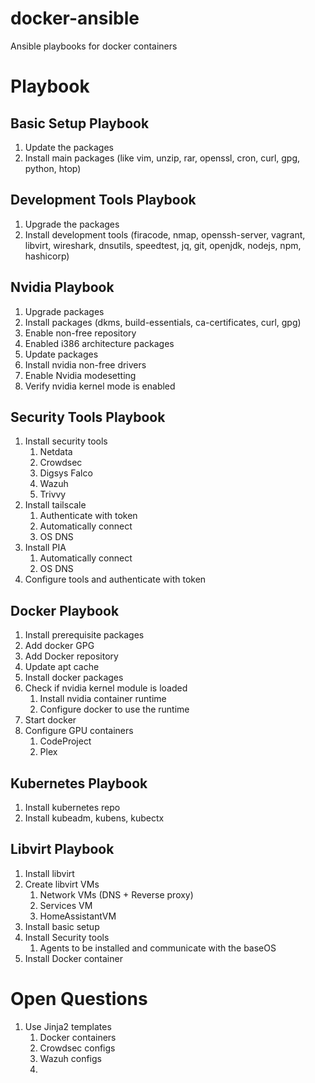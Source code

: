 # docker-ansible
Ansible playbooks for docker containers

# Playbook
## Basic Setup Playbook
1. Update the packages
2. Install main packages (like vim, unzip, rar, openssl, cron, curl, gpg, python, htop)

## Development Tools Playbook
1. Upgrade the packages
2. Install development tools (firacode, nmap, openssh-server, vagrant, libvirt, wireshark, dnsutils, speedtest, jq, git, openjdk, nodejs, npm, hashicorp)

## Nvidia Playbook
1. Upgrade packages
2. Install packages (dkms, build-essentials, ca-certificates, curl, gpg)
3. Enable non-free repository
4. Enabled i386 architecture packages
5. Update packages
6. Install nvidia non-free drivers
7. Enable Nvidia modesetting
8. Verify nvidia kernel mode is enabled

## Security Tools Playbook
1. Install security tools
   1. Netdata
   2. Crowdsec
   3. Digsys Falco
   4. Wazuh
   5. Trivvy
2. Install tailscale
   1. Authenticate with token
   2. Automatically connect
   3. OS DNS
3. Install PIA
   1. Automatically connect
   2. OS DNS
4. Configure tools and authenticate with token

## Docker Playbook
1. Install prerequisite packages
2. Add docker GPG
3. Add Docker repository
4. Update apt cache
5. Install docker packages
6. Check if nvidia kernel module is loaded
   1. Install nvidia container runtime
   2. Configure docker to use the runtime
7. Start docker
8. Configure GPU containers
   1. CodeProject
   2. Plex

## Kubernetes Playbook
1. Install kubernetes repo
2. Install kubeadm, kubens, kubectx

## Libvirt Playbook
1. Install libvirt
2. Create libvirt VMs
   1. Network VMs (DNS + Reverse proxy)
   2. Services VM
   3. HomeAssistantVM
3. Install basic setup
4. Install Security tools
   1. Agents to be installed and communicate with the baseOS
5. Install Docker container


# Open Questions
1. Use Jinja2 templates
   1. Docker containers
   2. Crowdsec configs
   3. Wazuh configs
   4. 